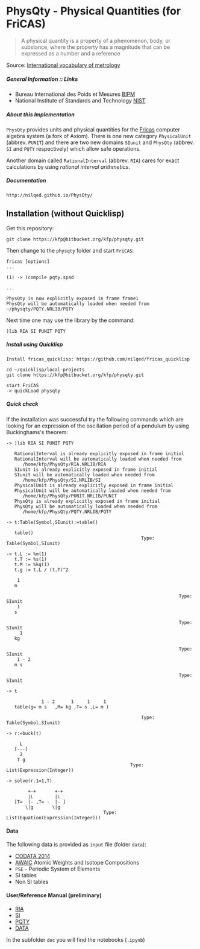 
# PhysQty - Physical Quantities (for FriCAS)

>A physical quantity is a property of a phenomenon, body, or substance,
>where the property has a magnitude that can be expressed as a number and a reference

Source: [International vocabulary of metrology](http://www.bipm.org/utils/common/documents/jcgm/JCGM_200_2012.pdf)

##### General Information :: Links
* Bureau International des Poids et Mesures [BIPM](http://www.bipm.org)
* National Institute of Standards and Technology [NIST](http://www.nist.gov/)


##### About this Implementation
`PhysQty` provides units and physical quantities for the [Fricas](http://fricas.sourceforge.net/) computer algebra system (a fork of Axiom). There is one new category `PhysicalUnit` (abbrev. `PUNIT`) and there are two new domains `SIunit` and `PhysQty` (abbrev. `SI` and `PQTY` respectively) which allow safe operations.

Another domain called `RationalInterval` (abbrev. `RIA`) cares for exact calculations by using *rational interval arithmetics*. 

##### Documentation

    http://nilqed.github.io/PhysQty/ 


## Installation (without Quicklisp)

Get this repository:

    git clone https://kfp@bitbucket.org/kfp/physqty.git
    
Then change to the `physqty` folder and start `FriCAS`:

    fricas [options]
    ...
    
    (1) -> )compile pqty.spad
    
    ...
    
    PhysQty is now explicitly exposed in frame frame1
    PhysQty will be automatically loaded when needed from
    ~/physqty/PQTY.NRLIB/PQTY
    
Next time one may use the library by the command:

    )lib RIA SI PUNIT PQTY
    
   
##### Install using Quicklisp

    Install fricas_quicklisp: https://github.com/nilqed/fricas_quicklisp
    
    cd ~/quicklisp/local-projects
    git clone https://kfp@bitbucket.org/kfp/physqty.git

    start FriCAS
    -> quickLoad physqty


##### Quick check
If the installation was successful try the following commands which are looking for an expression of the oscillation period of a pendulum by using Buckinghams's theorem:




`-> )lib RIA SI PUNIT PQTY`

       RationalInterval is already explicitly exposed in frame initial 
       RationalInterval will be automatically loaded when needed from 
          /home/kfp/PhysQty/RIA.NRLIB/RIA
       SIunit is already explicitly exposed in frame initial 
       SIunit will be automatically loaded when needed from 
          /home/kfp/PhysQty/SI.NRLIB/SI
       PhysicalUnit is already explicitly exposed in frame initial 
       PhysicalUnit will be automatically loaded when needed from 
          /home/kfp/PhysQty/PUNIT.NRLIB/PUNIT
       PhysQty is already explicitly exposed in frame initial 
       PhysQty will be automatically loaded when needed from 
          /home/kfp/PhysQty/PQTY.NRLIB/PQTY
    



`-> t:Table(Symbol,SIunit):=table()`




       table()
                                                      Type: Table(Symbol,SIunit)





```SPAd
-> t.L := %m(1)
   t.T := %s(1)
   t.M := %kg(1)
   t.g := t.L / (t.T)^2
```



        1
       m
    
                                                                    Type: SIunit
        1
       s
    
                                                                    Type: SIunit
         1
       kg
    
                                                                    Type: SIunit
        1 - 2
       m s
    
                                                                    Type: SIunit






`-> t`




                 1 - 2      1     1     1
       table(g= m s   ,M= kg ,T= s ,L= m )
    
                                                      Type: Table(Symbol,SIunit)






`-> r:=buck(t)` 





         L
       [---]
         2
        T g
                                                  Type: List(Expression(Integer))





`-> solve(r.1=1,T)`




            +-+       +-+
            |L        |L
       [T=  |- ,T= -  |- ]
           \|g       \|g
                                        Type: List(Equation(Expression(Integer)))



#### Data
The following data is provided as `input` file (folder `data`):

* [CODATA 2014](http://physics.nist.gov/cuu/Constants/)
* [AWAIC](http://www.nist.gov/physlab/data/comp.cfm) Atomic Weights and Isotope Compositions 
* `PSE` - Periodic System of Elements
* SI tables
* Non SI tables

                                        
#### User/Reference Manual (preliminary)


* [RIA](http://kfp.bitbucket.org/pqty/RIA.html)
* [SI](http://kfp.bitbucket.org/pqty/SI.html)
* [PQTY](http://kfp.bitbucket.org/pqty/PQTY.html)
* [DATA](http://kfp.bitbucket.org/pqty/pqty_data.html)

In the subfolder `doc` you will find the notebooks (`.ipynb`)




